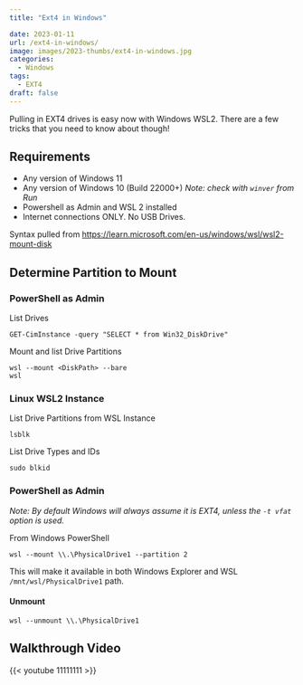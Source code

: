 ```yaml
---
title: "Ext4 in Windows"

date: 2023-01-11
url: /ext4-in-windows/
image: images/2023-thumbs/ext4-in-windows.jpg
categories:
  - Windows
tags:
  - EXT4
draft: false
---
```

Pulling in EXT4 drives is easy now with Windows WSL2. There are a few tricks that you need to know about though!
<!--more-->

## Requirements

- Any version of Windows 11
- Any version of Windows 10 (Build 22000+) _Note: check with `winver` from Run_
- Powershell as Admin and WSL 2 installed
- Internet connections ONLY. No USB Drives.

Syntax pulled from <https://learn.microsoft.com/en-us/windows/wsl/wsl2-mount-disk>

## Determine Partition to Mount

### PowerShell as Admin 

List Drives

```
GET-CimInstance -query "SELECT * from Win32_DiskDrive"
```

Mount and list Drive Partitions

```
wsl --mount <DiskPath> --bare
wsl
```

### Linux WSL2 Instance

List Drive Partitions from WSL Instance

```
lsblk
```

List Drive Types and IDs

```
sudo blkid
```

### PowerShell as Admin 

_Note: By default Windows will always assume it is EXT4, unless the `-t vfat` option is used._

From Windows PowerShell

```
wsl --mount \\.\PhysicalDrive1 --partition 2
```

This will make it available in both Windows Explorer and WSL `/mnt/wsl/PhysicalDrive1` path. 

#### Unmount

```
wsl --unmount \\.\PhysicalDrive1
```

## Walkthrough Video

{{< youtube 11111111 >}}
